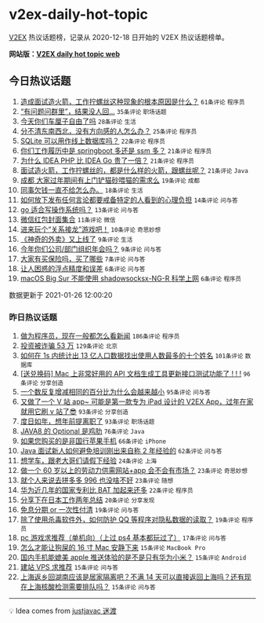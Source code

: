 # v2ex-daily-hot-topic

[V2EX](https://www.v2ex.com/) 热议话题榜，记录从 2020-12-18 日开始的 V2EX 热议话题榜单。

**网站版：[V2EX daily hot topic web](https://realleonardo.github.io/v2ex-daily-hot-topic-web/)**

## 今日热议话题

<!-- TODAY BEGIN -->

1. [造成面试造火箭，工作拧螺丝这种现象的根本原因是什么？](https://www.v2ex.com/t/748372) `61条评论` `程序员`
1. [“有问题问群里”，结果没人回…](https://www.v2ex.com/t/748364) `35条评论` `职场话题`
1. [今天你们车厘子自由了吗](https://www.v2ex.com/t/748365) `28条评论` `生活`
1. [分不清东南西北，没有方向感的人怎么办？](https://www.v2ex.com/t/748429) `25条评论` `程序员`
1. [SQLite 可以用作线上数据库吗？](https://www.v2ex.com/t/748360) `22条评论` `程序员`
1. [你们工作履历中是 springboot 多还是 ssm 多？](https://www.v2ex.com/t/748369) `21条评论` `程序员`
1. [为什么 IDEA PHP 比 IDEA Go 贵了一倍？](https://www.v2ex.com/t/748368) `21条评论` `程序员`
1. [面试造火箭，工作拧螺丝的，都是什么样的火箭，跟螺丝呢？](https://www.v2ex.com/t/748363) `21条评论` `Java`
1. [成都 大家过年期间有上门铲猫砂喂猫的需求么](https://www.v2ex.com/t/748375) `19条评论` `成都`
1. [同事欠钱一直不给怎么办。](https://www.v2ex.com/t/748410) `18条评论` `生活`
1. [如何放下发布任何言论都要戒备特定的人看到的心理负担](https://www.v2ex.com/t/748391) `14条评论` `问与答`
1. [go 适合写操作系统吗？](https://www.v2ex.com/t/748374) `13条评论` `问与答`
1. [微信红包封面集合](https://www.v2ex.com/t/748404) `11条评论` `微信`
1. [进来玩个“关系接龙”游戏吧！](https://www.v2ex.com/t/748379) `10条评论` `奇思妙想`
1. [《神奇的外卖》又上线了](https://www.v2ex.com/t/748424) `9条评论` `生活`
1. [今年你们公司/部门组织年会吗？](https://www.v2ex.com/t/748423) `9条评论` `问与答`
1. [大家有买保险吗，买了哪些](https://www.v2ex.com/t/748380) `7条评论` `问与答`
1. [让人困惑的浮点精度和误差](https://www.v2ex.com/t/748405) `6条评论` `问与答`
1. [macOS Big Sur 不能使用 shadowsocksx-NG-R 科学上网](https://www.v2ex.com/t/748396) `6条评论` `程序员`

数据更新于 2021-01-26 12:00:20

<!-- TODAY END -->

### 昨日热议话题

<!-- YESTERDAY BEGIN -->

1. [做为程序员，现在一般都怎么看新闻](https://www.v2ex.com/t/748028) `186条评论` `程序员`
1. [投资被诈骗 53 万](https://www.v2ex.com/t/748301) `129条评论` `北京`
1. [如何在 1s 内统计出 13 亿人口数据找出使用人数最多的十个姓名](https://www.v2ex.com/t/748059) `101条评论` `数据库`
1. [[送兑换码] Mac 上非常好用的 API 文档生成工具更新接口测试功能了 ! ! !](https://www.v2ex.com/t/748203) `96条评论` `分享创造`
1. [一个数反复增减相同的百分比为什么会越来越小](https://www.v2ex.com/t/748021) `95条评论` `问与答`
1. [又做了一个 V 站 app~ 可能是第一款专为 iPad 设计的 V2EX App，过年在家就用它刷 v 站了😎](https://www.v2ex.com/t/748037) `93条评论` `分享创造`
1. [度日如年，想年前提离职了](https://www.v2ex.com/t/748016) `93条评论` `职场话题`
1. [JAVA8 的 Optional 是鸡肋](https://www.v2ex.com/t/748167) `76条评论` `Java`
1. [如果您购买的是非国行苹果手机](https://www.v2ex.com/t/748129) `66条评论` `iPhone`
1. [Java 面试新人如何避免培训刚出来自称 2 年经验的](https://www.v2ex.com/t/748164) `62条评论` `问与答`
1. [想学车，跟老大哥们请假下经验](https://www.v2ex.com/t/748190) `24条评论` `上海`
1. [做一个 60 岁以上的劳动力供需网站+app 会不会有市场？](https://www.v2ex.com/t/748206) `23条评论` `奇思妙想`
1. [就个人来说去拼多多 996 也没啥不好](https://www.v2ex.com/t/748131) `23条评论` `随想`
1. [华为近几年的国家专利比 BAT 加起来还多](https://www.v2ex.com/t/748113) `22条评论` `程序员`
1. [分享下在日本工作两年总结](https://www.v2ex.com/t/748274) `20条评论` `分享发现`
1. [免息分期 or 一次性付清](https://www.v2ex.com/t/748319) `19条评论` `问与答`
1. [除了使用杀毒软件外，如何防护 QQ 等程序对隐私数据的读取？](https://www.v2ex.com/t/748229) `19条评论` `程序员`
1. [pc 游戏求推荐（单机向）（上过 ps4 基本都玩过了）](https://www.v2ex.com/t/748083) `17条评论` `问与答`
1. [怎么才能让狗屎的 16 寸 Mac 安静下来](https://www.v2ex.com/t/748330) `15条评论` `MacBook Pro`
1. [国内手机能媲美 apple 推送体验的是不是只有华为小米？](https://www.v2ex.com/t/748292) `15条评论` `Android`
1. [建站 VPS 求推荐](https://www.v2ex.com/t/748261) `15条评论` `问与答`
1. [上海返乡回湖南应该是居家隔离吧？不满 14 天可以直接返回上海吗？还有现在上海核酸检测需要排队吗？](https://www.v2ex.com/t/748055) `15条评论` `问与答`

<!-- YESTERDAY END -->

---

💡 Idea comes from [justjavac 迷渡](https://github.com/justjavac/)
